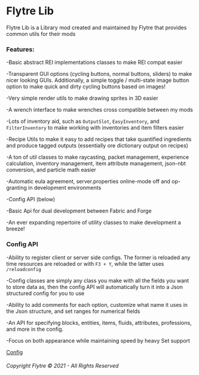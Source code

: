 # Flytre Lib


Flytre Lib is a Library mod created and maintained by Flytre that provides common utils for their mods


### Features:

-Basic abstract REI implementations classes to make REI compat easier

-Transparent GUI options (cycling buttons, normal buttons, sliders) to make nicer looking GUIs. Additionally, a simple toggle / multi-state image button option to make quick and dirty cycling buttons based on images!

-Very simple render utils to make drawing sprites in 3D easier

-A wrench interface to make wrenches cross compatible between my mods

-Lots of inventory aid, such as `OutputSlot`, `EasyInventory`, and `FilterInventory` to make working with inventories and item filters easier

-Recipe Utils to make it easy to add recipes that take quantified ingredients and produce tagged outputs (essentially ore dictionary output on recipes)

-A ton of util classes to make raycasting, packet management, experience calculation, inventory management, item attribute management, json-nbt conversion, and particle math easier

-Automatic eula agreement, server.properties online-mode off and op-granting in development environments

-Config API (below)

-Basic Api for dual development between Fabric and Forge

-An ever expanding repertoire of utility classes to make development a breeze!

### Config API

-Ability to register client or server side configs. The former is reloaded any time resources are reloaded or with `F3 + Y`, while the latter uses `/reloadconfig`

-Config classes are simply any class you make with all the fields you want to store data as, then the config API will automatically turn it into a Json structured config for you to use

-Ability to add comments for each option, customize what name it uses in the Json structure, and set ranges for numerical fields

-An API for specifying blocks, entities, items, fluids, attributes, professions, and more in the config.

-Focus on both appearance while maintaining speed by heavy Set support

[Config](CONFIG_HELP.md)


###### Copyright Flytre © 2021 - All Rights Reserved

